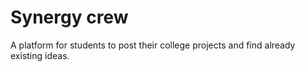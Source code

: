 # Synergy crew
A platform for students to post their college projects and find already existing ideas.
